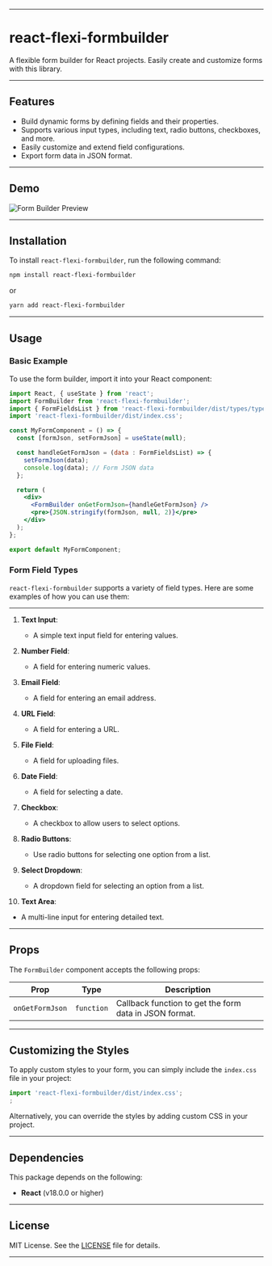 
---

# react-flexi-formbuilder

A flexible form builder for React projects. Easily create and customize forms with this library. 

---

## Features
- Build dynamic forms by defining fields and their properties.
- Supports various input types, including text, radio buttons, checkboxes, and more.
- Easily customize and extend field configurations.
- Export form data in JSON format.

---

## Demo

![Form Builder Preview](https://codewithharis.com/images/react-flexi-formbuilder.png)

---

## Installation

To install `react-flexi-formbuilder`, run the following command:

```bash
npm install react-flexi-formbuilder
```

or

```bash
yarn add react-flexi-formbuilder
```

---

## Usage

### Basic Example

To use the form builder, import it into your React component:

```jsx
import React, { useState } from 'react';
import FormBuilder from 'react-flexi-formbuilder';
import { FormFieldsList } from 'react-flexi-formbuilder/dist/types/type';
import 'react-flexi-formbuilder/dist/index.css'; 

const MyFormComponent = () => {
  const [formJson, setFormJson] = useState(null);

  const handleGetFormJson = (data : FormFieldsList) => {
    setFormJson(data);
    console.log(data); // Form JSON data
  };

  return (
    <div>
      <FormBuilder onGetFormJson={handleGetFormJson} />
      <pre>{JSON.stringify(formJson, null, 2)}</pre>
    </div>
  );
};

export default MyFormComponent;
```

### Form Field Types

`react-flexi-formbuilder` supports a variety of field types. Here are some examples of how you can use them:

---

1. **Text Input**:
   - A simple text input field for entering values.

2. **Number Field**:
   - A field for entering numeric values.

3. **Email Field**:
   - A field for entering an email address.

4. **URL Field**:
   - A field for entering a URL.

5. **File Field**:
   - A field for uploading files.

6. **Date Field**:
   - A field for selecting a date.

7. **Checkbox**:
   - A checkbox to allow users to select options.

8. **Radio Buttons**:
   - Use radio buttons for selecting one option from a list.

9. **Select Dropdown**:
   - A dropdown field for selecting an option from a list.

10. **Text Area**:
   - A multi-line input for entering detailed text.

---

## Props

The `FormBuilder` component accepts the following props:

| Prop             | Type        | Description                                              |
| ---------------- | ----------- | -------------------------------------------------------- |
| `onGetFormJson`  | `function`  | Callback function to get the form data in JSON format.   |

---

## Customizing the Styles

To apply custom styles to your form, you can simply include the `index.css` file in your project:

```javascript
import 'react-flexi-formbuilder/dist/index.css'; 
;
```

Alternatively, you can override the styles by adding custom CSS in your project.

---

## Dependencies

This package depends on the following:

- **React** (v18.0.0 or higher)

---

## License

MIT License. See the [LICENSE](./LICENSE) file for details.

---